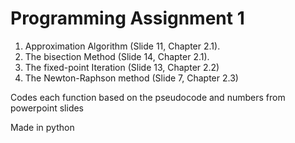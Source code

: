 # Programming Assignment 1
1. Approximation Algorithm (Slide 11, Chapter 2.1).
2. The bisection Method (Slide 14, Chapter 2.1).
3. The fixed-point Iteration (Slide 13, Chapter 2.2)
4. The Newton-Raphson method (Slide 7, Chapter 2.3)

Codes each function based on the pseudocode and numbers from powerpoint slides

Made in python
